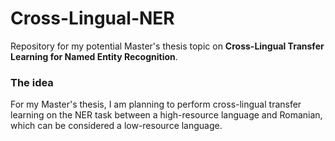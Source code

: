 # Cross-Lingual-NER
Repository for my potential Master's thesis topic on **Cross-Lingual Transfer Learning for Named Entity Recognition**.

### The idea

For my Master's thesis, I am planning to perform cross-lingual transfer learning on the NER task between a high-resource language and Romanian, which can be considered a low-resource language.
